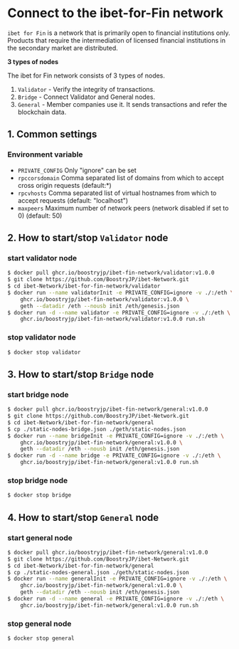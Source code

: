 # Connect to the ibet-for-Fin network

`ibet for Fin` is a network that is primarily open to financial institutions only.
Products that require the intermediation of licensed financial institutions in the secondary market are distributed.  

**3 types of nodes**

The ibet for Fin network consists of 3 types of nodes.

1. `Validator` - Verify the integrity of transactions.  
2. `Bridge` - Connect Validator and General nodes.  
3. `General` - Member companies use it. It sends transactions and refer the blockchain data.  

## 1. Common settings

### Environment variable

* `PRIVATE_CONFIG` Only "ignore" can be set
* `rpccorsdomain` Comma separated list of domains from which to accept cross origin requests (default:*)  
* `rpcvhosts` Comma separated list of virtual hostnames from which to accept requests (default: "localhost")  
* `maxpeers` Maximum number of network peers (network disabled if set to 0) (default: 50)  

## 2. How to start/stop `Validator` node  

### start validator node 

```bash
$ docker pull ghcr.io/boostryjp/ibet-fin-network/validator:v1.0.0
$ git clone https://github.com/BoostryJP/ibet-Network.git
$ cd ibet-Network/ibet-for-fin-network/validator
$ docker run --name validatorInit -e PRIVATE_CONFIG=ignore -v ./:/eth \
    ghcr.io/boostryjp/ibet-fin-network/validator:v1.0.0 \
    geth --datadir /eth --nousb init /eth/genesis.json
$ docker run -d --name validator -e PRIVATE_CONFIG=ignore -v ./:/eth \
    ghcr.io/boostryjp/ibet-fin-network/validator:v1.0.0 run.sh 
```

### stop validator node 

```bash
$ docker stop validator
```

## 3. How to start/stop `Bridge` node  

### start bridge node 

```bash
$ docker pull ghcr.io/boostryjp/ibet-fin-network/general:v1.0.0
$ git clone https://github.com/BoostryJP/ibet-Network.git
$ cd ibet-Network/ibet-for-fin-network/general
$ cp ./static-nodes-bridge.json ./geth/static-nodes.json
$ docker run --name bridgeInit -e PRIVATE_CONFIG=ignore -v ./:/eth \
    ghcr.io/boostryjp/ibet-fin-network/general:v1.0.0 \
    geth --datadir /eth --nousb init /eth/genesis.json
$ docker run -d --name bridge -e PRIVATE_CONFIG=ignore -v ./:/eth \
    ghcr.io/boostryjp/ibet-fin-network/general:v1.0.0 run.sh 
```

### stop bridge node 

```bash
$ docker stop bridge
```

## 4. How to start/stop `General` node  

### start general node   

```bash
$ docker pull ghcr.io/boostryjp/ibet-fin-network/general:v1.0.0
$ git clone https://github.com/BoostryJP/ibet-Network.git
$ cd ibet-Network/ibet-for-fin-network/general
$ cp ./static-nodes-general.json ./geth/static-nodes.json
$ docker run --name generalInit -e PRIVATE_CONFIG=ignore -v ./:/eth \
    ghcr.io/boostryjp/ibet-fin-network/general:v1.0.0 \
    geth --datadir /eth --nousb init /eth/genesis.json
$ docker run -d --name general -e PRIVATE_CONFIG=ignore -v ./:/eth \
    ghcr.io/boostryjp/ibet-fin-network/general:v1.0.0 run.sh 
```

### stop general node 

```bash
$ docker stop general
```
